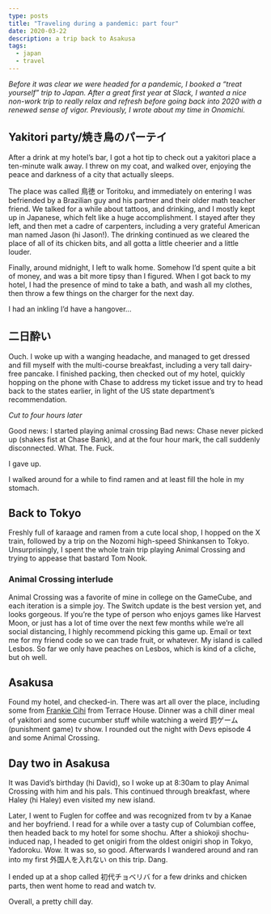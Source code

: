 ```yaml
---
type: posts
title: "Traveling during a pandemic: part four"
date: 2020-03-22
description: a trip back to Asakusa
tags:
  - japan
  - travel
---
```


*Before it was clear we were headed for a pandemic, I booked a “treat yourself” trip to Japan. After a great first year at Slack, I wanted a nice non-work trip to really relax and refresh before going back into 2020 with a renewed sense of vigor. Previously, I wrote about my time in Onomichi.*

## Yakitori party/焼き鳥のパーテイ

After a drink at my hotel’s bar, I got a hot tip to check out a yakitori place a ten-minute walk away. I threw on my coat, and walked over, enjoying the peace and darkness of a city that actually sleeps. 

The place was called 鳥徳 or Toritoku, and immediately on entering I was befriended by a Brazilian guy and his partner and their older math teacher friend. We talked for a while about tattoos, and drinking, and I mostly kept up in Japanese, which felt like a huge accomplishment. I stayed after they left, and then met a cadre of carpenters, including a very grateful American man named Jason (hi Jason!). The drinking continued as we cleared the place of all of its chicken bits, and all gotta a little cheerier and a little louder.

Finally, around midnight, I left to walk home. Somehow I’d spent quite a bit of money, and was a bit more tipsy than I figured. When I got back to my hotel, I had the presence of mind to take a bath, and wash all my clothes, then throw a few things on the charger for the next day.

I had an inkling I’d have a hangover...

## 二日酔い

Ouch. I woke up with a wanging headache, and managed to get dressed and fill myself with the multi-course breakfast, including a very tall dairy-free pancake. I finished packing, then checked out of my hotel, quickly hopping on the phone with Chase to address my ticket issue and try to head back to the states earlier, in light of the US state department’s recommendation.

*Cut to four hours later*

Good news: I started playing animal crossing
Bad news: Chase never picked up (shakes fist at Chase Bank), and at the four hour mark, the call suddenly disconnected. What. The. Fuck.

I gave up.

I walked around for a while to find ramen and at least fill the hole in my stomach.

## Back to Tokyo

Freshly full of karaage and ramen from a cute local shop, I hopped on the X train, followed by a trip on the Nozomi high-speed Shinkansen to Tokyo. Unsurprisingly, I spent the whole train trip playing Animal Crossing and trying to appease that bastard Tom Nook.

### Animal Crossing interlude

Animal Crossing was a favorite of mine in college on the GameCube, and each iteration is a simple joy. The Switch update is the best version yet, and looks gorgeous. If you’re the type of person who enjoys games like Harvest Moon, or just has a lot of time over the next few months while we’re all social distancing, I highly recommend picking this game up. Email or text me for my friend code so we can trade fruit, or whatever. My island is called Lesbos. So far we only have peaches on Lesbos, which is kind of a cliche, but oh well.

## Asakusa

Found my hotel, and checked-in. There was art all over the place, including some from [Frankie Cihi](https://www.frankie-cihi.com) from Terrace House. Dinner was a chill diner meal of yakitori and some cucumber stuff while watching a weird 罰ゲーム (punishment game) tv show. I rounded out the night with Devs episode 4 and some Animal Crossing. 

## Day two in Asakusa

It was David’s birthday (hi David), so I woke up at 8:30am to play Animal Crossing with him and his pals. This continued through breakfast, where Haley (hi Haley) even visited my new island. 

Later, I went to Fuglen for coffee and was recognized from tv by a Kanae and her boyfriend. I read for a while over a tasty cup of Columbian coffee, then headed back to my hotel for some shochu. After a shiokoji shochu-induced nap, I headed to get onigiri from the oldest onigiri shop in Tokyo, Yadoroku. Wow. It was so, so good. Afterwards I wandered around and ran into my first 外国人を入れない on this trip. Dang.

I ended up at a shop called 初代チョベリバ for a few drinks and chicken parts, then went home to read and watch tv.

Overall, a pretty chill day.
